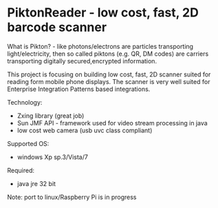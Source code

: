  
PiktonReader - low cost, fast, 2D barcode scanner
=============
What is Pikton? - like photons/electrons are particles transporting light/electricity, then so called piktons (e.g. QR, DM codes) are carriers transporting digitally secured,encrypted information.

This project is focusing on building low cost, fast, 2D scanner suited for reading form mobile phone displays. 
The scanner is very well suited for Enterprise Integration Patterns based integrations.

Technology: 
- Zxing library (great job) 
- Sun JMF API - framework used for video stream processing in java 
- low cost web camera (usb uvc class compliant) 

Supported OS:
- windows Xp sp.3/Vista/7 

Required:
- java jre 32 bit

Note: port  to linux/Raspberry Pi is in progress   
